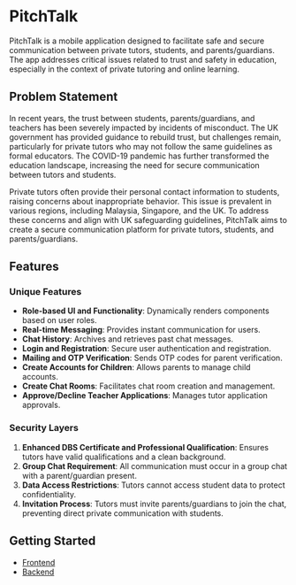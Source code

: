 # PitchTalk

PitchTalk is a mobile application designed to facilitate safe and secure communication between private tutors, students, and parents/guardians. The app addresses critical issues related to trust and safety in education, especially in the context of private tutoring and online learning.

## Problem Statement

In recent years, the trust between students, parents/guardians, and teachers has been severely impacted by incidents of misconduct. The UK government has provided guidance to rebuild trust, but challenges remain, particularly for private tutors who may not follow the same guidelines as formal educators. The COVID-19 pandemic has further transformed the education landscape, increasing the need for secure communication between tutors and students.

Private tutors often provide their personal contact information to students, raising concerns about inappropriate behavior. This issue is prevalent in various regions, including Malaysia, Singapore, and the UK. To address these concerns and align with UK safeguarding guidelines, PitchTalk aims to create a secure communication platform for private tutors, students, and parents/guardians.

## Features

### Unique Features

- **Role-based UI and Functionality**: Dynamically renders components based on user roles.
- **Real-time Messaging**: Provides instant communication for users.
- **Chat History**: Archives and retrieves past chat messages.
- **Login and Registration**: Secure user authentication and registration.
- **Mailing and OTP Verification**: Sends OTP codes for parent verification.
- **Create Accounts for Children**: Allows parents to manage child accounts.
- **Create Chat Rooms**: Facilitates chat room creation and management.
- **Approve/Decline Teacher Applications**: Manages tutor application approvals.

### Security Layers

1. **Enhanced DBS Certificate and Professional Qualification**: Ensures tutors have valid qualifications and a clean background.
2. **Group Chat Requirement**: All communication must occur in a group chat with a parent/guardian present.
3. **Data Access Restrictions**: Tutors cannot access student data to protect confidentiality.
4. **Invitation Process**: Tutors must invite parents/guardians to join the chat, preventing direct private communication with students.

## Getting Started
- [Frontend](https://github.com/leonkwan46/PitchTalk/blob/main/frontend/README.md)
- [Backend](https://github.com/leonkwan46/PitchTalk/blob/main/backend/README.md)
